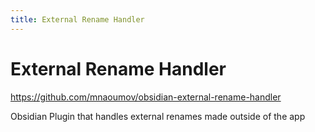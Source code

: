 ```yaml
---
title: External Rename Handler
---
```


# External Rename Handler

<https://github.com/mnaoumov/obsidian-external-rename-handler>

Obsidian Plugin that handles external renames made outside of the app
